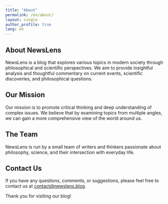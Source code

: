 ```yaml
---
title: "About"
permalink: /en/about/
layout: single
author_profile: true
lang: en
---
```


## About NewsLens

NewsLens is a blog that explores various topics in modern society through philosophical and scientific perspectives. We aim to provide insightful analysis and thoughtful commentary on current events, scientific discoveries, and philosophical questions.

## Our Mission

Our mission is to promote critical thinking and deep understanding of complex issues. We believe that by examining topics from multiple angles, we can gain a more comprehensive view of the world around us.

## The Team

NewsLens is run by a small team of writers and thinkers passionate about philosophy, science, and their intersection with everyday life.

## Contact Us

If you have any questions, comments, or suggestions, please feel free to contact us at contact@newslens.blog.

Thank you for visiting our blog! 